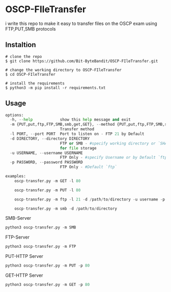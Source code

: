 # OSCP-FIleTransfer

i write this repo to make it easy to transfer files on the OSCP exam using FTP,PUT,SMB protocols

## Instaltion
```
# clone the repo
$ git clone https://github.com/Bit-ByteBandit/OSCP-FIleTransfer.git

# change the working directory to OSCP-FIleTransfer
$ cd OSCP-FIleTransfer

# install the requirements
$ python3 -m pip install -r requirements.txt
```
## Usage

```python
options:
  -h, --help            show this help message and exit
  -m {PUT,put,ftp,FTP,SMB,smb,get,GET}, --method {PUT,put,ftp,FTP,SMB,smb}
                        Transfer method
  -l PORT, --port PORT  Port to listen on - FTP 21 by Default
  -d DIRECTORY, --directory DIRECTORY
                        FTP or SMB - #specify working directory or `SHARE` by Default - Directory
                        for file storage
  -u USERNAME, --username USERNAME
                        FTP Only - #specify Username or by Default `ftp`
  -p PASSWORD, --password PASSWORD
                        FTP Only - #Default `ftp`

examples:
    oscp-transfer.py -m GET -l 80

    oscp-transfer.py -m PUT -l 80

    oscp-transfer.py -m ftp -l 21 -d /path/to/directory -u username -p password

    oscp-transfer.py -m smb -d /path/to/directory


```

SMB-Server
```python
python3 oscp-transfer.py -m SMB

```
FTP-Server
```python
python3 oscp-transfer.py -m FTP 

```
PUT-HTTP Server
```python
python3 oscp-transfer.py -m PUT -p 80

```
GET-HTTP Server
```python
python3 oscp-transfer.py -m GET -p 80

```
